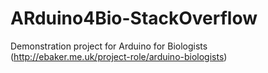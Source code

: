 ARduino4Bio-StackOverflow
=========================

Demonstration project for Arduino for Biologists (http://ebaker.me.uk/project-role/arduino-biologists)
